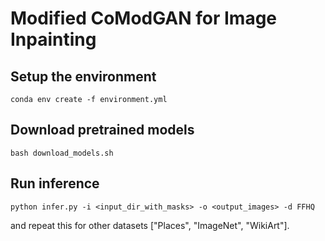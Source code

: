 # Modified CoModGAN for Image Inpainting

## Setup the environment

```
conda env create -f environment.yml
```

## Download pretrained models
```
bash download_models.sh
```

## Run inference
```
python infer.py -i <input_dir_with_masks> -o <output_images> -d FFHQ
```

and repeat this for other datasets ["Places", "ImageNet", "WikiArt"].
